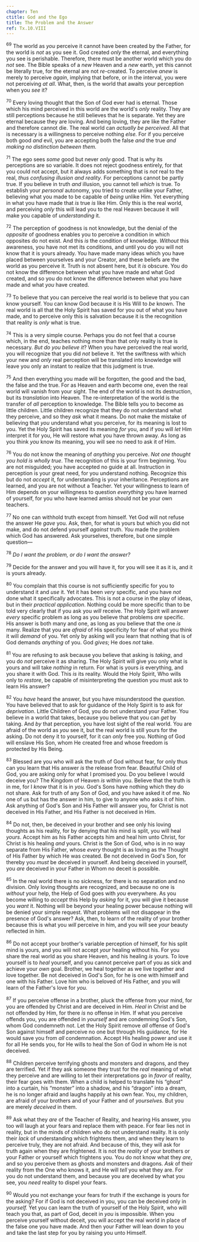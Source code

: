 ```yaml
---
chapter: Ten
ctitle: God and the Ego
title: The Problem and the Answer
ref: Tx.10.VIII
---
```


<sup>69</sup> The world as *you* perceive it cannot have been created by the
Father, for the world is *not* as you see it. God created *only* the
eternal, and everything you see is perishable. Therefore, there must be
another world which you do *not* see. The Bible speaks of a *new* Heaven
and a *new* earth, yet this cannot be literally true, for the eternal
are not *re*\-created. To perceive *anew* is merely to perceive *again*,
implying that before, or in the interval, you were not perceiving *at
all*. What, then, is the world that awaits your perception when you
*see* it?

<sup>70</sup> Every loving thought that the Son of God ever had is eternal. Those
which his mind perceived in this world are the world's *only* reality.
They are still perceptions because he still believes that he is
separate. Yet they are eternal because they are loving. And being
loving, they are like the Father and therefore cannot die. The real
world can *actually be perceived*. All that is necessary is a
willingness to perceive nothing *else.* For if you perceive both good
*and* evil, you are accepting both the false *and* the true *and making
no distinction between them.*

<sup>71</sup> The ego sees *some* good but never *only* good. That is why its
perceptions are so variable. It does not reject goodness entirely, for
that you could not accept, but it always adds something that is *not*
real to the real, *thus confusing illusion and reality*. For perceptions
cannot be partly true. If you believe in truth *and* illusion, you
cannot tell *which* is true. To establish your *personal* autonomy, you
tried to create unlike your Father, believing what you made to be
capable of *being* unlike Him. Yet everything in what you have made that
*is* true *is* like Him. Only this is the real world, and perceiving
*only* this will lead you to the real Heaven because it will make you
capable of *understanding* it.

<sup>72</sup> The perception of goodness is not knowledge, but the denial of the
*opposite* of goodness enables you to perceive a condition in which
opposites do not exist. And this *is* the condition of knowledge.
*Without* this awareness, you have not met its conditions, and until you
do you will not know that it is yours already. You have made many ideas
which you have placed between yourselves and your Creator, and these
beliefs are the world as you perceive it. Truth is not absent here, but
it *is* obscure. You do not know the difference between what you have
made and what God created, and so you do not know the difference between
what you have made and what *you* have created.

<sup>73</sup> To believe that you can perceive the real world is to believe that
you can know yourself. You can know God because it is His Will to *be*
known. The real world is all that the Holy Spirit has saved for you out
of what you have made, and to perceive only this is salvation because it
is the recognition that reality is *only* what is true.

<sup>74</sup> This is a very simple course. Perhaps you do not feel that a course
which, in the end, teaches nothing more than that only reality is true
is necessary. *But do you believe it*? When you have perceived the real
world, you will recognize that you did *not* believe it. Yet the
swiftness with which your new and *only* real perception will be
translated into knowledge will leave you only an instant to realize that
this judgment is true.

<sup>75</sup> And then everything you made will be forgotten, the good and the bad,
the false and the true. For as Heaven and earth become one, even the
real world will vanish from your sight. The end of the world is not its
destruction, but its *translation* into Heaven. The re-interpretation of
the world is the transfer of *all* perception to knowledge. The Bible
tells you to become as little children. Little children recognize that
they do not understand what they perceive, and so they *ask* what it
means. Do not make the mistake of believing that *you* understand what
you perceive, for its meaning is lost to you. Yet the Holy Spirit has
saved its meaning *for* you, and if you will *let* Him interpret it for
you, He will restore what you have thrown away. As long as you think
*you* know its meaning, you will see no need to ask it of Him.

<sup>76</sup> You do not know the meaning of *anything* you perceive. *Not one
thought you hold is wholly true*. The recognition of this is your firm
beginning. You are not misguided; you have accepted no guide at all.
Instruction in perception is your great need, for you understand
nothing. Recognize this but do not *accept* it, for understanding is
your inheritance. Perceptions are learned, and you are not without a
Teacher. Yet your willingness to learn of Him depends on your
willingness to question *everything* you have learned of yourself, for
you who have learned amiss should not be your own teachers.

<sup>77</sup> No one can withhold truth except from himself. Yet God will not
refuse the answer He *gave* you. Ask, then, for what is yours but which
you did not make, and do not defend yourself *against* truth. *You* made
the problem which God has answered. Ask yourselves, therefore, but one
simple question—

<sup>78</sup> *Do I want the problem, or do I want the answer?*  

<sup>79</sup> Decide for the answer and you will have it, for you will see it as it
is, and it is yours already.

<sup>80</sup> You complain that this course is not sufficiently specific for you to
understand it and *use* it. Yet it has been *very* specific, and you
have *not* done what it specifically advocates. This is not a course in
the play of ideas, but in their *practical application*. Nothing could
be more specific than to be told very clearly that if you ask you *will*
receive. The Holy Spirit will answer *every* specific problem as long as
you believe that problems *are* specific. His answer is both many and
one, as long as you believe that the one *is* many. Realize that you are
*afraid* of His specificity for fear of what you think it will *demand*
of you. Yet only by asking will you learn that nothing that is of God
demands *anything* of you. God *gives*; He does *not* take.

<sup>81</sup> You are refusing to ask because you believe that asking is *taking*,
and you do *not* perceive it as sharing. The Holy Spirit will give you
only what is yours and will take *nothing* in return. For what is yours
*is* everything, and you share it with God. This *is* its reality. Would
the Holy Spirit, Who wills only to *restore*, be capable of
misinterpreting the question you must ask to learn His answer?

<sup>82</sup> You *have* heard the answer, but you have misunderstood the
*question.* You have believed that to ask for guidance of the Holy
Spirit is to ask for *deprivation*. Little Children of God, you do not
understand your Father. You believe in a world that takes, because you
believe that you can *get* by taking. And *by* that perception, you have
lost sight of the real world. You are afraid of the world as *you* see
it, but the real world is still yours for the asking. Do not deny it to
yourself, for it can *only* free you. Nothing of God will enslave His
Son, whom He created free and whose freedom is protected by His Being.

<sup>83</sup> Blessed are you who will ask the truth of God without fear, for only
thus can you learn that His answer *is* the release from fear. Beautiful
Child of God, you are asking only for what I promised you. Do you
believe I would deceive you? The Kingdom of Heaven *is* within you.
Believe that the truth is in me, for I *know* that it is in *you*. God's
Sons have nothing which they do not share. Ask for truth of any Son of
God, and you have asked it of me. No one of us but has the answer in
him, to give to anyone who asks it of him. Ask anything of God's Son and
His Father will answer you, for Christ is not deceived in His Father,
and His Father is not deceived in Him.

<sup>84</sup> Do not, then, be deceived in your brother and see only his loving
thoughts as his reality, for by denying that *his* mind is split, you
will heal *yours*. Accept him as his Father accepts him and heal him
unto Christ, for Christ is his healing *and* yours. Christ is the Son of
God, who is in no way separate from His Father, whose *every* thought is
as loving as the Thought of His Father by which He was created. Be not
deceived in God's Son, for thereby you *must* be deceived in yourself.
And being deceived in yourself, you *are* deceived in your Father in
Whom no deceit is possible.

<sup>85</sup> In the real world there is no sickness, for there is no separation
and no division. Only loving thoughts are recognized, and because no one
is *without* your help, the Help of God goes with *you* everywhere. As
you become willing to *accept* this Help by *asking* for it, you will
give it because you *want* it. Nothing will be beyond your healing power
because nothing will be denied your simple request. What problems will
not disappear in the presence of God's answer? Ask, then, to learn of
the reality of your brother because this is what you *will* perceive in
him, and you will see *your* beauty reflected in him.

<sup>86</sup> Do not accept your brother's variable perception of himself, for his
split mind is yours, and you will not accept *your* healing without his.
For you share the real world as you share Heaven, and his healing *is*
yours. To love yourself is to *heal* yourself, and you cannot perceive
part of you as sick and achieve your *own* goal. Brother, we heal
together as we live together and love together. Be not deceived in God's
Son, for he is one with himself and one with his Father. Love him who is
beloved of His Father, and you will learn of the Father's love for
*you.*

<sup>87</sup> If you perceive offense in a brother, pluck the offense from your
mind, for you are offended by Christ and are deceived in Him. *Heal* in
Christ and be not offended by Him, for there *is* no offense in Him. If
what you perceive offends you, you are offended in *yourself* and are
condemning God's Son, whom God condemneth not. Let the Holy Spirit
remove *all* offense of God's Son against himself and perceive no one
but through His guidance, for He would save you from *all* condemnation.
Accept His healing power and use it for all He sends you, for He wills
to heal the Son of God in whom He is not deceived.

<sup>88</sup> Children perceive terrifying ghosts and monsters and dragons, and
they are terrified. Yet if they ask someone they trust for the *real*
meaning of what they perceive and are willing to let their
interpretations go in *favor* of reality, their fear goes with them.
When a child is helped to translate his “ghost” into a curtain, his
“monster” into a shadow, and his “dragon” into a dream, he is no longer
afraid and laughs happily at his own fear. You, my children, are afraid
of your brothers and of your Father and of *yourselves.* But you are
merely *deceived* in them.

<sup>89</sup> Ask what they *are* of the Teacher of Reality, and hearing His
answer, you too will laugh at your fears and replace them with peace.
For fear lies not in reality, but in the minds of children who do not
understand reality. It is only their *lack* of understanding which
frightens them, and when they learn to perceive truly, they are not
afraid. And because of this, they will ask for truth again when they are
frightened. It is not the *reality* of your brothers or your Father or
yourself which frightens you. You do not know what they *are*, and so
you perceive them as ghosts and monsters and dragons. *Ask* of their
reality from the One who knows it, and He will *tell* you what they are.
For you do not understand them, and because you are deceived by what you
see, you *need* reality to dispel your fears.

<sup>90</sup> Would you not exchange your fears for truth if the exchange is yours
for the asking? For if God is not deceived in you, you can be deceived
only in *yourself.* Yet you can learn the truth of yourself of the Holy
Spirit, who will teach you that, as part of God, deceit in *you* is
impossible. When you perceive yourself without deceit, you will accept
the real world in place of the false one you have made. And then your
Father will lean down to you and take the last step for you by raising
you unto Himself.

